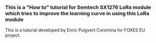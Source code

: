 ### This is a "How to" tutorial for Semtech SX1276 LoRa module which tries to improve the learning curve in using this LoRa module

This is a tutorial developed by Enric Puigvert Coromina for FOXES EU project.